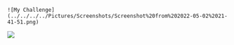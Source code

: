  	![My Challenge](../../../../Pictures/Screenshots/Screenshot%20from%202022-05-02%2021-41-51.png)

<img src="../../../../Pictures/Screenshots/Screenshot%20from%202022-05-02%2021-41-51.png"></a>